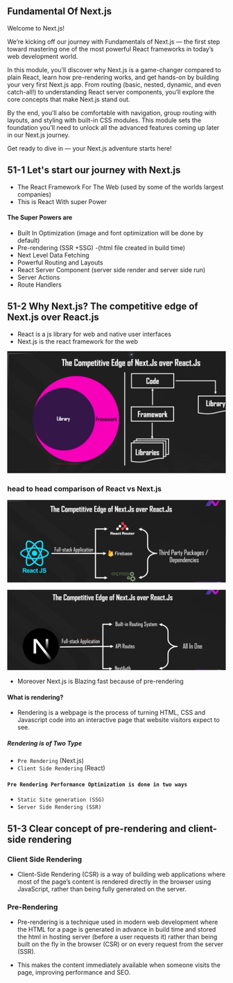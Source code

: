 ## Fundamental Of Next.js 

Welcome to Next.js! 



We’re kicking off our journey with Fundamentals of Next.js — the first step toward mastering one of the most powerful React frameworks in today’s web development world.

In this module, you’ll discover why Next.js is a game-changer compared to plain React, learn how pre-rendering works, and get hands-on by building your very first Next.js app. From routing (basic, nested, dynamic, and even catch-all!) to understanding React server components, you’ll explore the core concepts that make Next.js stand out.



By the end, you’ll also be comfortable with navigation, group routing with layouts, and styling with built-in CSS modules. This module sets the foundation you’ll need to unlock all the advanced features coming up later in our Next.js journey.



Get ready to dive in — your Next.js adventure starts here! 

## 51-1 Let's start our journey with Next.js

- The React Framework For The Web (used by some of the worlds largest companies)
- This is React With super Power 

#### The Super Powers are 
- Built In Optimization (image and font optimization will be done by default)
- Pre-rendering (SSR +SSG) -(html file created in build time)
- Next Level Data Fetching 
- Powerful Routing and Layouts 
- React Server Component (server side render and server side run)
- Server Actions 
- Route Handlers 

## 51-2 Why Next.js? The competitive edge of Next.js over React.js
- React is a js library for web and native user interfaces 
- Next.js is the react framework for the web

![alt text](image.png)

### head to head comparison of React vs Next.js 

![alt text](image-1.png)

![alt text](image-2.png)

- Moreover Next.js is Blazing fast because of pre-rendering 

#### What is rendering?
- Rendering is a webpage is the process of turning HTML, CSS and Javascript code into an interactive page that website visitors expect to see. 

##### Rendering is of Two Type 
- `Pre Rendering` (Next.js)
- `Client Side Rendering` (React)

#### `Pre Rendering Performance Optimization is done in two ways`
-  `Static Site generation (SSG)`
- `Server Side Rendering (SSR)`

## 51-3 Clear concept of pre-rendering and client-side rendering

### Client Side Rendering 
- Client-Side Rendering (CSR) is a way of building web applications where most of the page’s content is rendered directly in the browser using JavaScript, rather than being fully generated on the server.

### Pre-Rendering 
- Pre-rendering is a technique used in modern web development where the HTML for a page is generated in advance in build time and stored the html in hosting server (before a user requests it) rather than being built on the fly in the browser (CSR) or on every request from the server (SSR).

-  This makes the content immediately available when someone visits the page, improving performance and SEO.